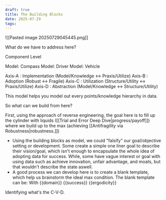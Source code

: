 ```yaml
---
draft: true
title: The Building Blocks
date: 2025-07-29
tags:
---
```

![[Pasted image 20250729045445.png]]

What do we have to address here?

Component Level

Model: Compass
Model: Driver
Model: Vehicle

Axis-A : Implementation (Model/Knowledge <-> Praxis/Utilize)
Axis-B : Adoption (Robust <-> Fragile)
Axis-C : Utilization (Structure/Utility <-> Praxis/Utilize) 
Axis-D : Abstraction (Model/Knowledge <-> Structure/Utility)

This model helps you model out every points/knowledge hierarchy in data. 

So what can we build from here?

First, using the approach of reverse engineering, the goal here is to fill up the cylinder with liquids ([[Trial and Error Deep Dive|progress/payoff]]) where we build up to the max (achieving [[Antifragility via Robustness|robustness.]])
- Using the building blocks as model, we could "falsify" our goal/objective setting or development. Some create a simple one liner goal to describe their vision/goal, which isn't enough to encapsulate the whole idea of adopting data for success. While, some have vague interest or goal with using data such as achieve innovation, unfair advantage, and moats, but that wouldn't describe the state aswell. 
- A good process we can develop here is to create a blank template, which help us brainstorm the ideal max condition. The blank template can be:  With {{domain}} {{success}} {{ergodicity}}


Identifying what's the C-V-D.